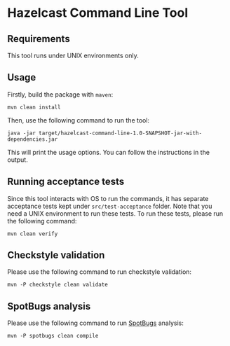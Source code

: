 # Hazelcast Command Line Tool

## Requirements

This tool runs under UNIX environments only.

## Usage

Firstly, build the package with `maven`:

```
mvn clean install
```

Then, use the following command to run the tool:

```
java -jar target/hazelcast-command-line-1.0-SNAPSHOT-jar-with-dependencies.jar
```

This will print the usage options. You can follow the instructions in the output.

## Running acceptance tests

Since this tool interacts with OS to run the commands, it has separate acceptance tests kept under `src/test-acceptance` folder. Note that you need a UNIX environment to run these tests. To run these tests, please run the following command:

```
mvn clean verify
```   

## Checkstyle validation

Please use the following command to run checkstyle validation:

```
mvn -P checkstyle clean validate
```

## SpotBugs analysis

Please use the following command to run [SpotBugs](https://spotbugs.github.io/) analysis:

```
mvn -P spotbugs clean compile
```